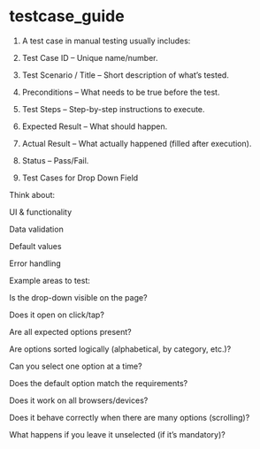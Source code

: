# testcase_guide

1. A test case in manual testing usually includes:
2. Test Case ID – Unique name/number.
3. Test Scenario / Title – Short description of what’s tested.
4. Preconditions – What needs to be true before the test.
5. Test Steps – Step-by-step instructions to execute.
6. Expected Result – What should happen.
7. Actual Result – What actually happened (filled after execution).
8. Status – Pass/Fail.


1. Test Cases for Drop Down Field

Think about:

UI & functionality

Data validation

Default values

Error handling

Example areas to test:

Is the drop-down visible on the page?

Does it open on click/tap?

Are all expected options present?

Are options sorted logically (alphabetical, by category, etc.)?

Can you select one option at a time?

Does the default option match the requirements?

Does it work on all browsers/devices?

Does it behave correctly when there are many options (scrolling)?

What happens if you leave it unselected (if it’s mandatory)?

